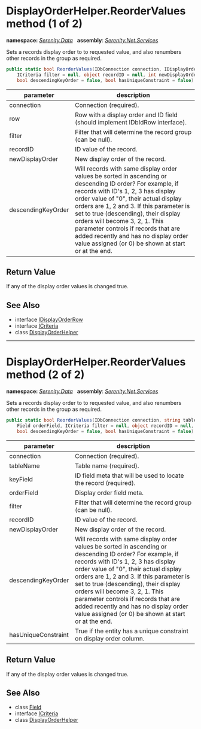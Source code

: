 # DisplayOrderHelper.ReorderValues method (1 of 2)
**namespace:** *[Serenity.Data](../../README.md#serenity.data-namespace)*   **assembly**: *[Serenity.Net.Services](../../README.md)*

Sets a records display order to to requested value, and also renumbers other records in the group as required.

```csharp
public static bool ReorderValues(IDbConnection connection, IDisplayOrderRow row, 
    ICriteria filter = null, object recordID = null, int newDisplayOrder = 1, 
    bool descendingKeyOrder = false, bool hasUniqueConstraint = false)
```

| parameter | description |
| --- | --- |
| connection | Connection (required). |
| row | Row with a display order and ID field (should implement IDbIdRow interface). |
| filter | Filter that will determine the record group (can be null). |
| recordID | ID value of the record. |
| newDisplayOrder | New display order of the record. |
| descendingKeyOrder | Will records with same display order values be sorted in ascending or descending ID order? For example, if records with ID's 1, 2, 3 has display order value of "0", their actual display orders are 1, 2 and 3. If this parameter is set to true (descending), their display orders will become 3, 2, 1. This parameter controls if records that are added recently and has no display order value assigned (or 0) be shown at start or at the end. |

## Return Value

If any of the display order values is changed true.

## See Also

* interface [IDisplayOrderRow](../Serenity.Net.Entity/../IDisplayOrderRow.md)
* interface [ICriteria](../Serenity.Net.Data/../../Serenity/ICriteria.md)
* class [DisplayOrderHelper](../DisplayOrderHelper.md)

---

# DisplayOrderHelper.ReorderValues method (2 of 2)
**namespace:** *[Serenity.Data](../../README.md#serenity.data-namespace)*   **assembly**: *[Serenity.Net.Services](../../README.md)*

Sets a records display order to to requested value, and also renumbers other records in the group as required.

```csharp
public static bool ReorderValues(IDbConnection connection, string tableName, Field keyField, 
    Field orderField, ICriteria filter = null, object recordID = null, int newDisplayOrder = 1, 
    bool descendingKeyOrder = false, bool hasUniqueConstraint = false)
```

| parameter | description |
| --- | --- |
| connection | Connection (required). |
| tableName | Table name (required). |
| keyField | ID field meta that will be used to locate the record (required). |
| orderField | Display order field meta. |
| filter | Filter that will determine the record group (can be null). |
| recordID | ID value of the record. |
| newDisplayOrder | New display order of the record. |
| descendingKeyOrder | Will records with same display order values be sorted in ascending or descending ID order? For example, if records with ID's 1, 2, 3 has display order value of "0", their actual display orders are 1, 2 and 3. If this parameter is set to true (descending), their display orders will become 3, 2, 1. This parameter controls if records that are added recently and has no display order value assigned (or 0) be shown at start or at the end. |
| hasUniqueConstraint | True if the entity has a unique constraint on display order column. |

## Return Value

If any of the display order values is changed true.

## See Also

* class [Field](../Serenity.Net.Entity/../Field.md)
* interface [ICriteria](../Serenity.Net.Data/../../Serenity/ICriteria.md)
* class [DisplayOrderHelper](../DisplayOrderHelper.md)